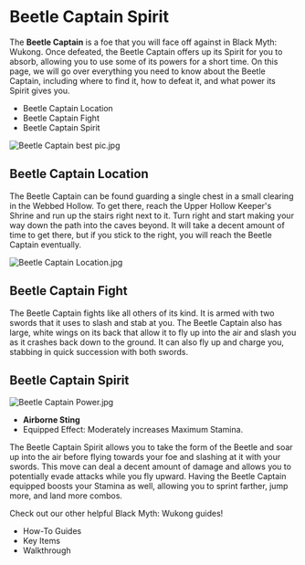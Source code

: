 # Beetle Captain Spirit

The **Beetle Captain** is a foe that you will face off against in Black Myth: Wukong. Once defeated, the Beetle Captain offers up its Spirit for you to absorb, allowing you to use some of its powers for a short time. On this page, we will go over everything you need to know about the Beetle Captain, including where to find it, how to defeat it, and what power its Spirit gives you. 

  * Beetle Captain Location
  * Beetle Captain Fight
  * Beetle Captain Spirit

![Beetle Captain best pic.jpg](https://oyster.ignimgs.com/mediawiki/apis.ign.com/black-myth-wukong/1/1a/Beetle_Captain_best_pic.jpg)

## Beetle Captain Location

The Beetle Captain can be found guarding a single chest in a small clearing in the Webbed Hollow. To get there, reach the Upper Hollow Keeper's Shrine and run up the stairs right next to it. Turn right and start making your way down the path into the caves beyond. It will take a decent amount of time to get there, but if you stick to the right, you will reach the Beetle Captain eventually. 

![Beetle Captain Location.jpg](https://oyster.ignimgs.com/mediawiki/apis.ign.com/black-myth-wukong/1/18/Beetle_Captain_Location.jpg)

## Beetle Captain Fight

The Beetle Captain fights like all others of its kind. It is armed with two swords that it uses to slash and stab at you. The Beetle Captain also has large, white wings on its back that allow it to fly up into the air and slash you as it crashes back down to the ground. It can also fly up and charge you, stabbing in quick succession with both swords. 

## Beetle Captain Spirit

![Beetle Captain Power.jpg](https://oyster.ignimgs.com/mediawiki/apis.ign.com/black-myth-wukong/e/e6/Beetle_Captain_Power.jpg)

  * **Airborne Sting**
  * Equipped Effect: Moderately increases Maximum Stamina.

The Beetle Captain Spirit allows you to take the form of the Beetle and soar up into the air before flying towards your foe and slashing at it with your swords. This move can deal a decent amount of damage and allows you to potentially evade attacks while you fly upward. Having the Beetle Captain equipped boosts your Stamina as well, allowing you to sprint farther, jump more, and land more combos. 

Check out our other helpful Black Myth: Wukong guides! 

  * How-To Guides
  * Key Items
  * Walkthrough

